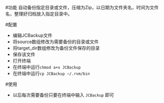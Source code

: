 #功能
自动备份指定目录或文件，压缩为Zip，以日期为文件夹名，时间为文件名，整理好归档放入指定目录中。

#配置
* 编辑JCBackup文件
* 将source数组修改为需要备份的目录或文件
* 将target_dir数组修改为备份文件保存的目录
* 保存该文件
* 打开终端
* 在终端中运行`chmod a+x JCBackup`
* 在终端中运行`cp JCBackup ~/.rvm/bin`

#使用
* 以后每次需要备份只要在终端中输入 `JCBackup` 即可
